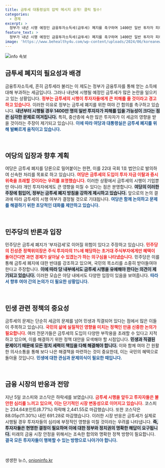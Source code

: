 ```yaml
---
title: 금투세 대통령실의 압박 메시지 공개! 클릭 필수!
categories:
  - 경제
excerpt: >
  정부가 내년 시행 예정인 금융투자소득세(금투세) 폐지를 촉구하며 1400만 일반 투자자 피해 우려를 전했습니다. 여야 간 합의가 필요한 상황에서 민주당은 부자감세라며 반발 중입니다. 금투세 논란 속에 증시 위축 우려가 커지고 있습니다!
feature_text: >
  정부가 내년 시행 예정인 금융투자소득세(금투세) 폐지를 촉구하며 1400만 일반 투자자 피해 우려를 전했습니다. 여야 간 합의가 필요한 상황에서 민주당은 부자감세라며 반발 중입니다. 금투세 논란 속에 증시 위축 우려가 커지고 있습니다!
image: 'https://www.behealthy4u.com/wp-content/uploads/2024/06/koreanews.jpg'
---
```


<p><img src="https://www.behealthy4u.com/wp-content/uploads/2024/06/koreanews.jpg" alt="info 속보" /></p>

<h2 data-ke-size="size26">금투세 폐지의 필요성과 배경</h2>

<p data-ke-size="size16">금융투자소득세, 흔히 금투세라 불리는 이 제도는 정부가 금융투자를 통해 얻는 소득에 대해 부과하는 세금입니다. 그러나 내년에 시행될 예정인 금투세가 많은 논란을 일으키고 있는 상황입니다. <b><span style="color: #ee2323;">정부는 금투세의 시행이 투자자들에게 큰 피해를 줄 것이라고 경고하고 있습니다.</span></b> 이러한 이유로 정부는 금투세 폐지를 위한 여야 간 합의를 촉구하고 있습니다. <b><span style="background-color: #21538527;">내년부터 시행될 경우 1400만 명의 일반 투자자가 피해를 입을 가능성이 크다는 점은 심각한 문제로 여겨집니다.</span></b> 특히, 중산층에 속한 많은 투자자가 이 세금의 영향을 받을 것이라는 주장이 제기되고 있습니다. <b><span style="color: #1a5490;">이에 따라 여당과 대통령실은 금투세 폐지를 위해 발빠르게 움직이고 있습니다.</span></b></p>

<p data-ke-size="size16">&nbsp;</p>

<h2 data-ke-size="size26">여당의 입장과 향후 계획</h2>

<p data-ke-size="size16">여당은 금투세 폐지를 당론으로 밀어붙이는 한편, 이를 22대 국회 1호 법안으로 발의하여 신속한 처리를 목표로 하고 있습니다. <b><span style="color: #ee2323;">여당은 금투세의 도입이 투자 자금 이탈과 증시 위축을 초래할 것이라는 우려를 표명했습니다.</span></b> 이러한 상황에서 금투세의 시행이 기업뿐만 아니라 개인 투자자에게도 큰 영향을 미칠 수 있다는 점은 분명합니다. <b><span style="background-color: #21538527;">여당의 이러한 주장에 힘입어, 정부는 금투세 폐지 방침을 강하게 제시하고 있습니다.</span></b> 앞으로의 논의 결과에 따라 금투세의 시행 여부가 결정될 것으로 기대됩니다. <b><span style="color: #1a5490;">여당은 함께 논의하고 문제를 해결하기 위한 초당적인 대화를 제안하고 있습니다.</span></b></p>

<p data-ke-size="size16">&nbsp;</p>

<h2 data-ke-size="size26">민주당의 반론과 입장</h2>

<p data-ke-size="size16">민주당은 금투세 폐지가 ‘부자감세’로 이어질 위험이 있다고 주장하고 있습니다. <b><span style="color: #ee2323;">민주당의 진성준 정책위의장은 주식 투자자의 1%에 해당하는 초거대 주식부자에게만 혜택이 돌아간다면 과연 경제가 살아날 수 있겠는가 하는 의구심을 나타냈습니다.</span></b> 민주당은 이를 통해 금투세 폐지에 대한 반대를 강조하고 있으며, 국민의 목소리를 소중히 받아들여야 한다고 주장합니다. <b><span style="background-color: #21538527;">이에 따라 당 내부에서도 금투세 시행을 유예해야 한다는 의견이 제기되고 있습니다.</span></b> 이러한 모습은 야당 내에서도 다양한 입장이 있음을 보여줍니다. <b><span style="color: #1a5490;">따라서 향후 여야 간의 논의가 더 필요한 상황입니다.</span></b></p>

<p data-ke-size="size16">&nbsp;</p>

<h2 data-ke-size="size26">민생 관련 정책의 중요성</h2>

<p data-ke-size="size16">금투세의 문제는 단순히 세금의 문제를 넘어 민생과 직결되어 있다는 점에서 많은 이들이 주목하고 있습니다. <b><span style="color: #ee2323;">국민의 삶에 실질적인 영향을 미치는 정책인 만큼 신중한 논의가 필요합니다.</span></b> 여러 전문가들은 금투세의 도입이 다양한 부작용을 초래할 수 있다고 지적하고 있으며, 이를 해결하기 위한 정책 대안을 모색해야 할 시점입니다. <b><span style="background-color: #21538527;">민생과 직결된 문제이기 때문에 모든 정치 세력이 책임을 다해 해결해야 합니다.</span></b> 이와 함께 여야 간 원활한 의사소통을 통해 보다 나은 해결책을 마련하는 것이 중요한데, 이는 국민의 혜택으로 돌아올 것입니다. <b><span style="color: #1a5490;">민생에 대한 관심과 문제의식이 필요한 때입니다.</span></b></p>

<p data-ke-size="size16">&nbsp;</p>

<h2 data-ke-size="size26">금융 시장의 반응과 전망</h2>

<p data-ke-size="size16">지난 5일 코스피와 코스닥은 하락세를 보였습니다. <b><span style="color: #ee2323;">금투세 시행을 앞두고 투자자들은 불안한 심리를 느끼고 있으며, 이는 단기적인 시장 변동성으로 이어지고 있습니다.</span></b> 코스피는 234.64포인트(8.77%) 하락해 2,441.55로 마감했습니다. 또한 코스닥은 88.05p(11.30%) 내린 691.28로 마감했습니다. 이러한 시장 반응은 금투세가 실제로 시행될 경우 투자자들의 심리에 부정적인 영향을 미칠 것이라는 우려를 나타냅니다. <b><span style="background-color: #21538527;">즉, 투자자들은 현명한 결정이 필요하며 이에 대한 정부와 정치권의 명확한 해답이 요구됩니다.</span></b> 미래의 금융 시장 안정을 위해서는 조속한 합의와 명확한 정책 방향이 필요합니다. <b><span style="color: #1a5490;">결국 모든 투자자들이 행복할 수 있는 방향으로 나아가야 합니다.</span></b></p>

<p data-ke-size="size16">&nbsp;</p>
생생한 뉴스, <a href="https://onioninfo.kr" rel="dofollow">onioninfo.kr</a>


